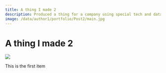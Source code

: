 ```yaml
---
title: A thing I made 2
description: Produced a thing for a company using special tech and data
image: /data/author1/portfolio/Post2/main.jpg
---
```


# A thing I made 2

![](/data/author1/portfolio/Post2/main.jpg)

This is the first item 
